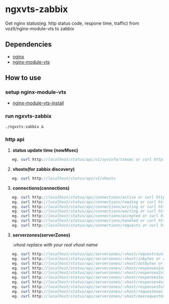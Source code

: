 ngxvts-zabbix
===========================

Get nginx status(eg. http status code, respone time, traffic) from vozlt/nginx-module-vts to zabbix

## Dependencies
* [nginx](http://nginx.org)
* [nginx-module-vts](https://github.com/vozlt/nginx-module-vts)

## How to use
### setup nginx-module-vts
* [nginx-module-vts-install](https://github.com/vozlt/nginx-module-vts#installation)


### run ngxvts-zabbix
    ./ngxvts-zabbix &


### http api
1. **status update time (nowMsec)**
```Java
   eg. curl http://localhost/status/api/v1/sysinfo/tsmsec or curl http://localhost/status/api/v1/sysinfo/tsmsec?cache=true
```
2. **vhosts(for zabbix discovery)**
```Java
   eg. curl http://localhost/status/api/v1/vhosts
```
3. **connections(connections)**
```Java
   eg. curl http://localhost/status/api/connections/active or curl http://localhost/status/api/connections/active?cache=true
   eg. curl http://localhost/status/api/connections/reading or curl http://localhost/status/api/connections/reading?cache=true
   eg. curl http://localhost/status/api/connections/writing or curl http://localhost/status/api/connections/writing?cache=true
   eg. curl http://localhost/status/api/connections/waiting or curl http://localhost/status/api/connections/waiting?cache=true
   eg. curl http://localhost/status/api/connections/accepted or curl http://localhost/status/api/connections/accepted?cache=true
   eg. curl http://localhost/status/api/connections/handled or curl http://localhost/status/api/connections/handled?cache=true
   eg. curl http://localhost/status/api/connections/requests or curl http://localhost/status/api/connections/requests?cache=true
```
3. **serverzones(serverZones)**

   *:vhost replace with your real vhost name*
```Java
   eg. curl http://localhost/status/api/serverzones/:vhost/requestcounter or curl http://localhost/status/api/serverzones/:vhost/requestcounter?cache=true
   eg. curl http://localhost/status/api/serverzones/:vhost/inbytes or curl http://localhost/status/api/serverzones/:vhost/inbytes?cache=true
   eg. curl http://localhost/status/api/serverzones/:vhost/outbytes or curl http://localhost/status/api/serverzones/:vhost/outbytes?cache=true
   eg. curl http://localhost/status/api/serverzones/:vhost/responses1xx or curl http://localhost/status/api/serverzones/:vhost/responses1xx?cache=true
   eg. curl http://localhost/status/api/serverzones/:vhost/responses2xx or curl http://localhost/status/api/serverzones/:vhost/responses2xx?cache=true
   eg. curl http://localhost/status/api/serverzones/:vhost/responses3xx or curl http://localhost/status/api/serverzones/:vhost/responses3xx?cache=true
   eg. curl http://localhost/status/api/serverzones/:vhost/responses4xx or curl http://localhost/status/api/serverzones/:vhost/responses4xx?cache=true
   eg. curl http://localhost/status/api/serverzones/:vhost/responses5xx or curl http://localhost/status/api/serverzones/:vhost/responses5xx?cache=true
   eg. curl http://localhost/status/api/serverzones/:vhost/requestmsec or curl http://localhost/status/api/serverzones/:vhost/requestmsec?cache=true
   eg. curl http://localhost/status/api/serverzones/:vhost/maxrequestmsec or curl http://localhost/status/api/serverzones/:vhost/maxrequestmsec?cache=true
```
